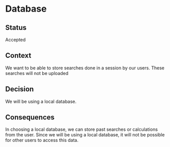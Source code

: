 
# Database

## Status
Accepted


## Context
We want to be able to store searches done in a session by our users. These searches will not be uploaded

## Decision
We will be using a local database.

## Consequences
In choosing a local database, we can store past searches or calculations from the user. Since we will be using a local database, it will not be possible for other users to access this data.